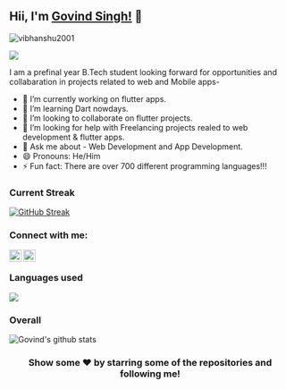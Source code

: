 ## Hii, I'm [Govind Singh!](https://www.linkedin.com/in/govind-singh-1980841ab/) 👋
<p align="left"> <img src="https://komarev.com/ghpvc/?username=govindsingh01&label=Views&color=blue&style=plastic" alt="vibhanshu2001" /> </p>
<p align="left">
  <a href="https://github.com/govindsingh01"><img src="https://readme-typing-svg.herokuapp.com?color=170D92&lines=Self+Taught+Programmer+and+Developer;Hardworking%2C+Determined%2C+Passionate;Always+learning+new+skills&height=45"></a>
</p>

I am a prefinal year B.Tech student looking forward for opportunities and collabaration in projects related to web and Mobile apps-

- 🔭 I’m currently working on flutter apps.
- 🌱 I’m learning Dart nowdays.
- 👯 I’m looking to collaborate on flutter projects.
- 🤔 I’m looking for help with Freelancing projects realed to web development & flutter apps.
- 💬 Ask me about - Web Development and App Development.
- 😄 Pronouns: He/Him
- ⚡ Fun fact:  There are over 700 different programming languages!!!
### Current Streak
[![GitHub Streak](http://github-readme-streak-stats.herokuapp.com?user=govindsingh01&theme=blue-green&hide_border=true&currStreakNum=DD2727)](https://git.io/streak-stats)
### Connect with me:

[<img align="left" alt="" width="22px" src="https://www.fpsa.org/wp-content/uploads/linkedin-logo-copy.png" />](https://www.linkedin.com/in/govind-singh-1980841ab)
[<img align="left" alt="codeSTACKr | Instagram" width="22px" src="https://cdn2.iconfinder.com/data/icons/social-media-2285/512/1_Instagram_colored_svg_1-512.png" />](https://www.instagram.com/__govind.singh)
<br />

### Languages used

![](https://github-readme-stats.vercel.app/api/top-langs/?username=govindsingh01)

### Overall

![Govind's github stats](https://github-readme-stats.vercel.app/api?username=govindsingh01)
<div align="center">

### Show some ❤️ by starring some of the repositories and following me!

</div>

